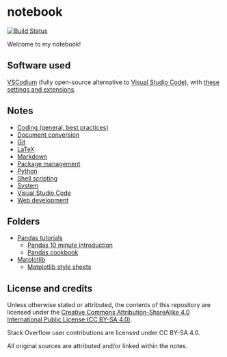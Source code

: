 # notebook

[![Build Status](https://travis-ci.org/nmstreethran/notebook.svg?branch=master)](https://travis-ci.org/nmstreethran/notebook)

Welcome to my notebook!

## Software used

[VSCodium](https://vscodium.github.io/) (fully open-source alternative to [Visual Studio Code](https://code.visualstudio.com/)), with [these settings and extensions](https://gist.github.com/nmstreethran/b63189f4af0c9d444691105ab456e943).

## Notes

- [Coding (general, best practices)](coding-notes.md)
- [Document conversion](doc-conversion-notes.md)
- [Git](git-notes.md)
- [LaTeX](latex-notes.md)
- [Markdown](markdown-notes.md)
- [Package management](package-management-notes.md)
- [Python](python-notes.md)
- [Shell scripting](shellscript-notes.md)
- [System](system-notes.md)
- [Visual Studio Code](vscode-notes.md)
- [Web development](webdev-notes.md)

## Folders

- [Pandas tutorials](pandas/)
  - [Pandas 10 minute introduction](pandas/pandas-10-min-intro/pandas-10-min-intro.ipynb)
  - [Pandas cookbook](pandas/pandas-cookbook/pandas-cookbook.py)
- [Matplotlib](matplotlib/)
  - [Matplotlib style sheets](matplotlib/matplotlib-style-sheets.ipynb)

## License and credits

Unless otherwise stated or attributed, the contents of this repository are licensed under the [Creative Commons Attribution-ShareAlike 4.0 International Public License (CC BY-SA 4.0)](LICENSE.md).

Stack Overflow user contributions are licensed under CC BY-SA 4.0.

All original sources are attributed and/or linked within the notes.
